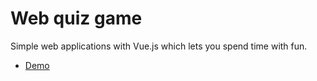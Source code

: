 # Web quiz game
Simple web applications with Vue.js which lets you spend time with fun.

- [Demo](https://sportirussia.ru)